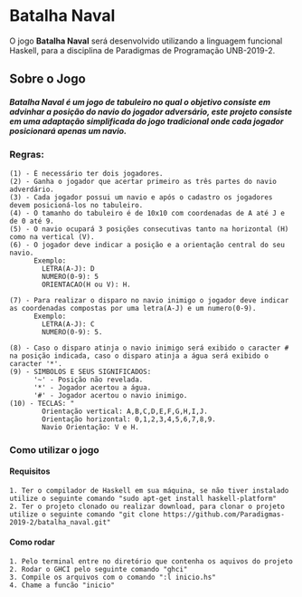 # Batalha Naval

<p> O jogo <strong>Batalha Naval</strong> será desenvolvido utilizando a linguagem funcional Haskell, 
para a disciplina de Paradigmas de Programação UNB-2019-2.</p>

## Sobre o Jogo
##### Batalha Naval é um jogo de tabuleiro no qual o objetivo consiste em advinhar a posição do navio do jogador adversário, este projeto consiste em uma adaptação simplificada do jogo tradicional onde cada jogador posicionará apenas um navio.
### Regras: 
    (1) - É necessário ter dois jogadores.
    (2) - Ganha o jogador que acertar primeiro as três partes do navio adverdário.
    (3) - Cada jogador possui um navio e após o cadastro os jogadores devem posicioná-los no tabuleiro.
    (4) - O tamanho do tabuleiro é de 10x10 com coordenadas de A até J e de 0 até 9.
    (5) - O navio ocupará 3 posições consecutivas tanto na horizontal (H) como na vertical (V).
    (6) - O jogador deve indicar a posição e a orientação central do seu navio.
          Exemplo: 
            LETRA(A-J): D
            NUMERO(0-9): 5
            ORIENTACAO(H ou V): H.
          
    (7) - Para realizar o disparo no navio inimigo o jogador deve indicar as coordenadas compostas por uma letra(A-J) e um numero(0-9).
          Exemplo: 
            LETRA(A-J): C
            NUMERO(0-9): 5.
            
    (8) - Caso o disparo atinja o navio inimigo será exibido o caracter # na posição indicada, caso o disparo atinja a água será exibido o caracter '*'.
    (9) - SIMBOLOS E SEUS SIGNIFICADOS:
          '~' - Posição não revelada.
          '*' - Jogador acertou a água.
          '#' - Jogador acertou o navio inimigo.
    (10) - TECLAS: "
            Orientação vertical: A,B,C,D,E,F,G,H,I,J.
            Orientação horizontal: 0,1,2,3,4,5,6,7,8,9.
            Navio Orientação: V e H.
### Como utilizar o jogo
#### Requisitos
    1. Ter o compilador de Haskell em sua máquina, se não tiver instalado utilize o seguinte comando "sudo apt-get install haskell-platform"
    2. Ter o projeto clonado ou realizar download, para clonar o projeto utilize o seguinte comando "git clone https://github.com/Paradigmas-2019-2/batalha_naval.git"
#### Como rodar
    1. Pelo terminal entre no diretório que contenha os aquivos do projeto
    2. Rodar o GHCI pelo seguinte comando "ghci"
    3. Compile os arquivos com o comando ":l inicio.hs"
    4. Chame a funcão "inicio"

